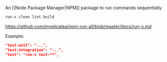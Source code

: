 An [[Node Package Manager|NPM]] package to run commands sequentially

```bash
run-s clean lint build
```

https://github.com/mysticatea/npm-run-all/blob/master/docs/run-s.md

Example:

```json
"test:unit": "...",
"test:integration": "...",
"test": "run-s test:**",
```